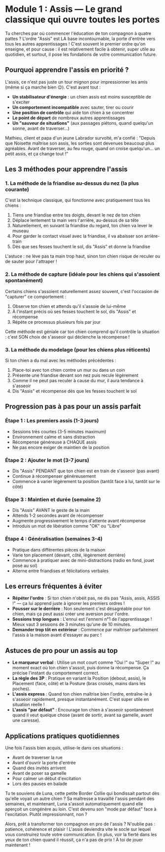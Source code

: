 # Module 1 : Assis — Le grand classique qui ouvre toutes les portes

Tu cherches par où commencer l'éducation de ton compagnon à quatre pattes ? L'ordre "Assis" est LA base incontournable, la porte d'entrée vers tous les autres apprentissages ! C'est souvent le premier ordre qu'on enseigne, et pour cause : il est relativement facile à obtenir, super utile au quotidien, et surtout, il pose les fondations de votre communication future.

## Pourquoi apprendre l'assis en priorité ?

L'assis, ce n'est pas juste un tour mignon pour impressionner les amis (même si ça marche bien 😉). C'est avant tout :

- **Un stabilisateur d'énergie** : un chien assis est moins susceptible de s'exciter
- **Un comportement incompatible** avec sauter, tirer ou courir
- **Une position de contrôle** qui aide ton chien à se concentrer
- **Le point de départ** de nombreux autres apprentissages
- **Un "sauveur de situations"** (aux passages piétons, quand quelqu'un sonne, avant de traverser...)

Mathieu, client et papa d'un jeune Labrador survolté, m'a confié : "Depuis que Noisette maîtrise son assis, les sorties sont devenues beaucoup plus agréables. Avant de traverser, au feu rouge, quand on croise quelqu'un... un petit assis, et ça change tout !"

## Les 3 méthodes pour apprendre l'assis

### 1. La méthode de la friandise au-dessus du nez (la plus courante)

C'est la technique classique, qui fonctionne avec pratiquement tous les chiens :

1. Tiens une friandise entre tes doigts, devant le nez de ton chien
2. Déplace lentement ta main vers l'arrière, au-dessus de sa tête
3. Naturellement, en suivant la friandise du regard, ton chien va lever le museau
4. Pour garder le contact visuel avec la friandise, il va abaisser son arrière-train
5. Dès que ses fesses touchent le sol, dis "Assis" et donne la friandise

L'astuce : ne lève pas ta main trop haut, sinon ton chien risque de reculer ou de sauter pour l'attraper !

### 2. La méthode de capture (idéale pour les chiens qui s'assoient spontanément)

Certains chiens s'assoient naturellement assez souvent, c'est l'occasion de "capturer" ce comportement :

1. Observe ton chien et attends qu'il s'assoie de lui-même
2. À l'instant précis où ses fesses touchent le sol, dis "Assis" et récompense
3. Répète ce processus plusieurs fois par jour

Cette méthode est géniale car ton chien comprend qu'il contrôle la situation : c'est SON choix de s'asseoir qui déclenche la récompense !

### 3. La méthode du modelage (pour les chiens plus réticents)

Si ton chien a du mal avec les méthodes précédentes :

1. Place-toi avec ton chien contre un mur ou dans un coin
2. Présente une friandise devant son nez puis recule légèrement
3. Comme il ne peut pas reculer à cause du mur, il aura tendance à s'asseoir
4. Dis "Assis" et récompense dès que les fesses touchent le sol

## Progression pas à pas pour un assis parfait

### Étape 1 : Les premiers assis (1-3 jours)

- Sessions très courtes (3-5 minutes maximum)
- Environnement calme et sans distraction
- Récompense généreuse à CHAQUE assis
- Ne pas encore exiger de maintien de la position

### Étape 2 : Ajouter le mot (3-7 jours)

- Dis "Assis" PENDANT que ton chien est en train de s'asseoir (pas avant)
- Continue à récompenser généreusement
- Commence à varier légèrement ta position (tantôt face à lui, tantôt sur le côté)

### Étape 3 : Maintien et durée (semaine 2)

- Dis "Assis" AVANT le geste de la main
- Attends 1-2 secondes avant de récompenser
- Augmente progressivement le temps d'attente avant récompense
- Introduis un mot de libération comme "OK" ou "Libre"

### Étape 4 : Généralisation (semaines 3-4)

- Pratique dans différentes pièces de la maison
- Varie ton placement (devant, côté, légèrement derrière)
- Commence à pratiquer avec de mini-distractions (radio en fond, jouet posé au sol)
- Alterne entre friandises et félicitations verbales

## Les erreurs fréquentes à éviter

- **Répéter l'ordre** : Si ton chien n'obéit pas, ne dis pas "Assis, assis, ASSIS !" — ça lui apprend juste à ignorer les premiers ordres !
- **Pousser sur le derrière** : Non seulement c'est désagréable pour ton chien, mais ça peut aussi créer une aversion pour l'ordre.
- **Sessions trop longues** : L'ennui est l'ennemi n°1 de l'apprentissage ! Mieux vaut 3 sessions de 3 minutes qu'une de 10 minutes.
- **Demander trop tôt en extérieur** : Commence par maîtriser parfaitement l'assis à la maison avant d'essayer au parc !

## Astuces de pro pour un assis au top

- **Le marqueur verbal** : Utilise un mot court comme "Oui !" ou "Super !" au moment exact où ton chien s'assoit, puis donne la récompense. Ça précise l'instant du comportement correct.
- **La règle des 3P** : Pratique en variant la Position (debout, assis), le Placement (face, côté) et la Posture (bras croisés, mains dans les poches).
- **L'assis express** : Quand ton chien maîtrise bien l'ordre, entraîne-le à s'asseoir rapidement, presque instantanément. C'est super utile en situation réelle !
- **L'assis "par défaut"** : Encourage ton chien à s'asseoir spontanément quand il veut quelque chose (avant de sortir, avant sa gamelle, avant une caresse).

## Applications pratiques quotidiennes

Une fois l'assis bien acquis, utilise-le dans ces situations :
- Avant de traverser la rue
- Avant d'ouvrir la porte d'entrée
- Quand des invités arrivent
- Avant de poser sa gamelle
- Pour calmer un début d'excitation
- Lors des pauses en balade

Tu te souviens de Luna, cette petite Border Collie qui bondissait partout dès qu'elle voyait un autre chien ? Sa maîtresse a travaillé l'assis pendant des semaines, et maintenant, Luna s'assoit automatiquement quand elle aperçoit un congénère au loin. C'est devenu son "mode par défaut" face à l'excitation. Plutôt impressionnant, non ?

Alors, prêt à transformer ton compagnon en pro de l'assis ? N'oublie pas : patience, cohérence et plaisir ! L'assis deviendra vite le socle sur lequel vous construirez toute votre communication. En plus, voir la fierté dans les yeux de ton chien quand il réussit, ça n'a pas de prix ! À toi de jouer maintenant ! 